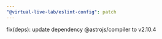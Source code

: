 ```yaml
---
"@virtual-live-lab/eslint-config": patch
---
```


fix(deps): update dependency @astrojs/compiler to v2.10.4
